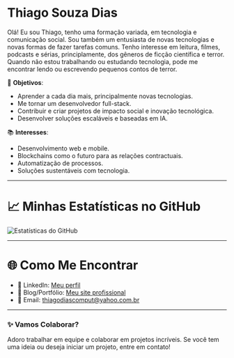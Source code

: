 # Thiago Souza Dias

Olá! Eu sou Thiago, 
tenho uma formação variada, em tecnologia e comunicação social. Sou também um entusiasta de novas tecnologias e novas formas de fazer tarefas comuns. Tenho interesse em leitura, filmes, podcasts e sérias, principlamente, dos gêneros de ficção científica e terror. Quando não estou trabalhando ou estudando tecnologia, pode me encontrar lendo ou escrevendo pequenos contos de terror.

🎯 **Objetivos**: 
- Aprender a cada dia mais, principalmente novas tecnologias.
- Me tornar um desenvolvedor full-stack.
- Contribuir e criar projetos de impacto social e inovação tecnológica.
- Desenvolver soluções escaláveis e baseadas em IA.


📚 **Interesses**:
- Desenvolvimento web e mobile.
- Blockchains como o futuro para as relações contractuais.
- Automatização de processos.
- Soluções sustentáveis com tecnologia.

---

# 📈 Minhas Estatísticas no GitHub

![Estatísticas do GitHub](https://github-readme-stats.vercel.app/api?username=thiago220&show_icons=true&theme=radical)

---

# 🌐 Como Me Encontrar
- 💼 LinkedIn: [Meu perfil](https://www.linkedin.com/in/thiago-souza-dias)
- 📝 Blog/Portfólio: [Meu site profissional](https://thiagodias.dev.br/)
- 📧 Email: [thiagodiascomput@yahoo.com.br](mailto:thiagodiascomput@yahoo.com.br)

---

### ✨ Vamos Colaborar?
Adoro trabalhar em equipe e colaborar em projetos incríveis. Se você tem uma ideia ou deseja iniciar um projeto, entre em contato!
